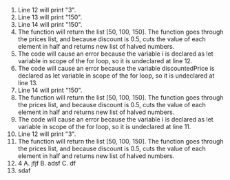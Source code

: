 1. Line 12 will print "3".
2. Line 13 will print "150".
3. Line 14 will print "150".
4. The function will return the list [50, 100, 150]. The function goes through the prices list, and because discount is 0.5, cuts the value of each element in half and returns new list of halved numbers.
5. The code will cause an error because the variable i is declared as let variable in scope of the for loop, so it is undeclared at line 12.
6. The code will cause an error because the variable discountedPrice is declared as let variable in scope of the for loop, so it is undeclared at line 13.
7. Line 14 will print "150".
8. The function will return the list [50, 100, 150]. The function goes through the prices list, and because discount is 0.5, cuts the value of each element in half and returns new list of halved numbers.
9. The code will cause an error because the variable i is declared as let variable in scope of the for loop, so it is undeclared at line 11.
10. Line 12 will print "3".
11. The function will return the list [50, 100, 150]. The function goes through the prices list, and because discount is 0.5, cuts the value of each element in half and returns new list of halved numbers.
12. 4
    A. jfjf
    B. adsf
    C. df
13. sdaf
